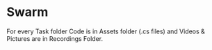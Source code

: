 # Swarm
For every Task folder      Code is in Assets folder (.cs files) and Videos & Pictures are in Recordings Folder.
